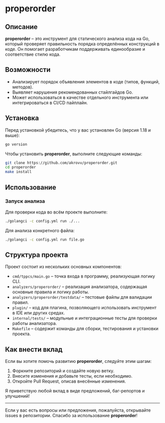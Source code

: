 # properorder

## Описание
**properorder** – это инструмент для статического анализа кода на Go, который проверяет правильность порядка определённых конструкций в коде. Он помогает разработчикам поддерживать единообразие и соответствие стилю кода.

## Возможности
- Анализирует порядок объявления элементов в коде (типов, функций, методов).
- Выявляет нарушения рекомендованных стайлгайдов Go.
- Может использоваться в качестве отдельного инструмента или интегрироваться в CI/CD пайплайн.

## Установка

Перед установкой убедитесь, что у вас установлен Go (версия 1.18 и выше):

```sh
go version
```

Чтобы установить **properorder**, выполните следующие команды:

```sh
git clone https://github.com/akrovv/properorder.git
cd properorder
make install
```

## Использование

### Запуск анализа

Для проверки кода во всём проекте выполните:

```sh
./golangci -c config.yml run ./...
```

Для анализа конкретного файла:

```sh
./golangci -c config.yml run file.go
```

## Структура проекта

Проект состоит из нескольких основных компонентов:

- `cmd/tppcs/main.go` – точка входа в программу, реализующая логику CLI.
- `analyzers/properorder/` – реализация анализатора, содержащая основные правила и логику работы.
- `analyzers/properorder/testdata/` – тестовые файлы для валидации правил.
- `plugin/` – код для плагина, позволяющего использовать инструмент в IDE или других средах.
- `internal/tests/` – модульные и интеграционные тесты для проверки работы анализатора.
- `Makefile` – содержит команды для сборки, тестирования и установки проекта.

## Как внести вклад

Если вы хотите помочь развитию **properorder**, следуйте этим шагам:

1. Форкните репозиторий и создайте новую ветку.
2. Внесите изменения и добавьте тесты, если необходимо.
3. Откройте Pull Request, описав внесённые изменения.

Я приветствую любой вклад в виде предложений, баг-репортов и улучшений!

---
Если у вас есть вопросы или предложения, пожалуйста, открывайте issues в репозитории. Спасибо за использование **properorder**!

